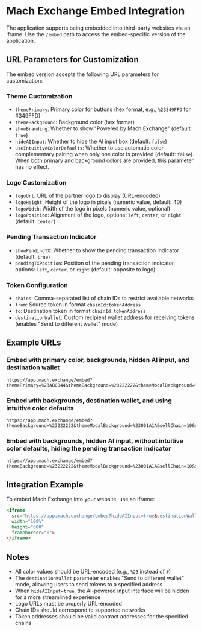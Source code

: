 # Mach Exchange Embed Integration

The application supports being embedded into third-party websites via an iframe. Use the `/embed` path to access the embed-specific version of the application.

## URL Parameters for Customization

The embed version accepts the following URL parameters for customization:

### Theme Customization

- `themePrimary`: Primary color for buttons (hex format, e.g., `%23349FFD` for #349FFD)
- `themeBackground`: Background color (hex format)
- `showBranding`: Whether to show "Powered by Mach.Exchange" (default: `true`)
- `hideAIInput`: Whether to hide the AI input box (default: `false`)
- `useIntuitiveColorDefaults`: Whether to use automatic color complementary pairing when only one color is provided (default: `false`). When both primary and background colors are provided, this parameter has no effect.

### Logo Customization

- `logoUrl`: URL of the partner logo to display (URL-encoded)
- `logoHeight`: Height of the logo in pixels (numeric value, default: 40)
- `logoWidth`: Width of the logo in pixels (numeric value, optional)
- `logoPosition`: Alignment of the logo, options: `left`, `center`, or `right` (default: `center`)

### Pending Transaction Indicator

- `showPendingTX`: Whether to show the pending transaction indicator (default: `true`)
- `pendingTXPosition`: Position of the pending transaction indicator, options: `left`, `center`, or `right` (default: opposite to logo)

### Token Configuration

- `chains`: Comma-separated list of chain IDs to restrict available networks
- `from`: Source token in format `chainId:tokenAddress`
- `to`: Destination token in format `chainId:tokenAddress`
- `destinationWallet`: Custom recipient wallet address for receiving tokens (enables "Send to different wallet" mode)

## Example URLs

### Embed with primary color, backgrounds, hidden AI input, and destination wallet
```
https://app.mach.exchange/embed?themePrimary=%23AB0044&themeBackground=%23222222&themeModalBackground=%23001A1A&hideAIInput=true&destinationWallet=0x742d35Cc6609C2fBCbC69b7a0bF0c8B7dE0b1234
```

### Embed with backgrounds, destination wallet, and using intuitive color defaults
```
https://app.mach.exchange/embed?themeBackground=%23222222&themeModalBackground=%23001A1A&sellChain=10&sellToken=0x0b2C639c533813f4Aa9D7837CAf62653d097Ff85&buyChain=42161&buyToken=0xaf88d065e77c8cC2239327C5EDb3A432268e5831&useIntuitiveColorDefaults=true&destinationWallet=0x742d35Cc6609C2fBCbC69b7a0bF0c8B7dE0b1234
```

### Embed with backgrounds, hidden AI input, without intuitive color defaults, hiding the pending transaction indicator
```
https://app.mach.exchange/embed?themeBackground=%23222222&themeModalBackground=%23001A1A&sellChain=10&sellToken=0x0b2C639c533813f4Aa9D7837CAf62653d097Ff85&buyChain=42161&buyToken=0xaf88d065e77c8cC2239327C5EDb3A432268e5831&hideAIInput=true
```

## Integration Example

To embed Mach Exchange into your website, use an iframe:

```html
<iframe 
  src="https://app.mach.exchange/embed?hideAIInput=true&destinationWallet=YOUR_WALLET_ADDRESS" 
  width="100%" 
  height="600" 
  frameborder="0">
</iframe>
```

## Notes

- All color values should be URL-encoded (e.g., `%23` instead of `#`)
- The `destinationWallet` parameter enables "Send to different wallet" mode, allowing users to send tokens to a specified address
- When `hideAIInput=true`, the AI-powered input interface will be hidden for a more streamlined experience
- Logo URLs must be properly URL-encoded
- Chain IDs should correspond to supported networks
- Token addresses should be valid contract addresses for the specified chains 